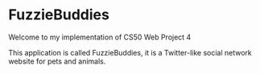 # FuzzieBuddies
Welcome to my implementation of CS50 Web Project 4

This application is called FuzzieBuddies, it is a Twitter-like social network website for pets and animals.


